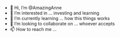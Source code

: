 - 👋 Hi, I’m @AmazingAnne
- 👀 I’m interested in ... investing and learning
- 🌱 I’m currently learning ... how this things works
- 💞️ I’m looking to collaborate on ... whoever accepts 
- 📫 How to reach me ...

<!---
AmazingAnne/AmazingAnne is a ✨ special ✨ repository because its `README.md` (this file) appears on your GitHub profile.
You can click the Preview link to take a look at your changes.
--->
